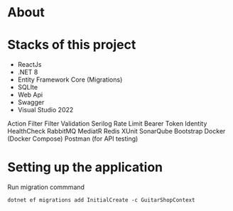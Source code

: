 # About


# Stacks of this project
- ReactJs
- .NET 8
- Entity Framework Core (Migrations)
- SQLIte
- Web Api
- Swagger
- Visual Studio 2022


Action Filter
Filter Validation
Serilog
Rate Limit
Bearer Token
Identity
HealthCheck
RabbitMQ
MediatR
Redis
XUnit
SonarQube
Bootstrap
Docker (Docker Compose)
Postman (for API testing)

# Setting up the application
Run migration commmand
```Migrations
dotnet ef migrations add InitialCreate -c GuitarShopContext
```
